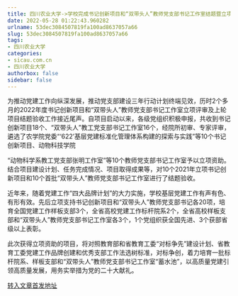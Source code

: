 ```yaml
---
title: 四川农业大学->学校完成书记创新项目和“双带头人”教师党支部书记工作室结题暨立项评审 | sicau.com.cn
date: 2022-05-28 01:22:43.960282
urlname: 53dec3084507819fa100ad8637057a66
slug: 53dec3084507819fa100ad8637057a66
tags: 
- 四川农业大学
categories:
- sicau.com.cn
- 四川农业大学
authorbox: false
sidebar: false
---
```

为推动党建工作向纵深发展，推动党支部建设三年行动计划终端见效，历时2个多月的2022年度书记创新项目和“双带头人”教师党支部书记工作室立项评审及上轮项目结题验收工作接近尾声。自项目启动以来，各级党组织积极申报，共收到书记创新项目18个、“双带头人”教工党支部书记工作室16个，经院所初审、专家评审，遴选了农学院党委“‘622’基层党建标准化管理体系构建的探索与实践”等10个书记创新项目、动物科技学院
<!--more-->
“动物科学系教工党支部张明工作室”等10个教师党支部书记工作室予以立项资助。结合项目建设计划、任务完成情况、项目取得成果等，对10个2021年立项书记创新项目和10个首批“双带头人”教师党支部书记工作室进行了结题验收。

近年来，随着党建工作“四大品牌计划”的大力实施，学校基层党建工作有声有色、有形有效。先后立项支持书记创新项目和“双带头人”教师党支部书记各20项，培育全国党建工作样板支部3个，全省高校党建工作标杆院系2个，全省高校样板支部和“双带头人”教师党支部书记工作室各3个，1个党组织获全国先进、3个获部省级以上表彰。

此次获得立项资助的项目，将对照教育部和省教育工委“对标争先”建设计划、省教育工委党建工作品牌创建和优秀支部工作法选树标准，对标争创，着力培育一批标杆院系、样板支部和“双带头人”教师党支部书记工作室“蓄水池”，以高质量党建引领高质量发展，用务实举措为党的二十大献礼。



[转入文章首发地址](https://news.sicau.edu.cn/info/1078/67996.htm)